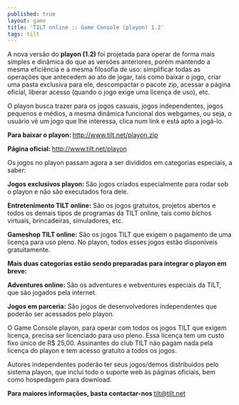 ```yaml
---
published: true
layout: game
title: 'TILT online :: Game Console (playon) 1.2'
tags: tilt
---
```



A nova versão do <span style="font-weight: bold;">playon (1.2)</span> foi projetada para operar de forma mais simples e dinâmica do que as versões anteriores, porém mantendo a mesma eficiência e a mesma filosofia de uso: simplificar todas as operações que antecedem ao ato de jogar, tais como baixar o jogo, criar uma pasta exclusiva para ele, descompactar o pacote zip, acessar a página oficial, liberar acesso (quando o jogo exige uma licença de uso), etc.

O playon busca trazer para os jogos casuais, jogos independentes, jogos pequenos e médios, a mesma dinâmica funcional dos webgames, ou seja, o usuário vê um jogo que lhe interessa, clica num link e está apto a jogá-lo.

<span style="font-weight: bold;">Para baixar o playon: </span><a style="font-weight: bold;" href="http://www.tilt.net/playon.zip">http://www.tilt.net/playon.zip</a>


<span style="font-weight: bold;">Página oficial: </span><a style="font-weight: bold;" href="http://www.tilt.net/playon">http://www.tilt.net/playon</a>


Os jogos no playon passam agora a ser divididos em categorias especiais, a saber:

<span style="font-weight: bold;">Jogos exclusivos playon: </span>
São jogos criados especialmente para rodar sob o playon e não são executados fora dele.

<span style="font-weight: bold;">Entretenimento TILT online:</span>
São os jogos gratuitos, projetos abertos e todos os demais tipos de programas da TILT online, tais como bichos virtuais, brincadeiras, simuladores, etc.

<span style="font-weight: bold;">Gameshop TILT online:</span>
São os jogos TILT que exigem o pagamento de uma licença para uso pleno. No playon, todos esses jogos estão disponíveis gratuitamente.

<span style="font-weight: bold;">Mais duas categorias estão sendo preparadas para integrar o playon em breve:</span>

<span style="font-weight: bold;">Adventures online: </span>
São os adventures e webventures especiais da TILT, que são jogados pela internet.

<span style="font-weight: bold;">Jogos em parceria:</span>
São jogos de desenvolvedores independentes que poderão ser acessados pelo playon.

O Game Console playon, para operar com todos os jogos TILT que exigem licença, precisa ser licenciado para uso pleno.
Essa licença tem um custo fixo único de R$ 25,00. Assinantes do club TILT não pagam nada pela licença do playon e tem acesso gratuito a todos os jogos.

Autores independentes poderão ter seus jogos/demos distribuidos pelo sistema playon, que inclui todo o suporte web às páginas oficiais, bem como hospedagem para download.

<span style="font-weight: bold;">Para maiores informações, basta contactar-nos </span><a style="font-weight: bold;" href="mailto:tilt@tilt.net">tilt@tilt.net</a>



